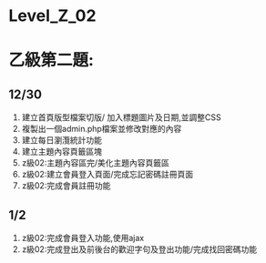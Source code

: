 # Level_Z_02

# 乙級第二題:

## 12/30
1. 建立首頁版型檔案切版/ 加入標題圖片及日期,並調整CSS
2. 複製出一個admin.php檔案並修改對應的內容
3. 建立每日瀏灠統計功能
4. 建立主題內容頁籤區塊
5. z級02:主題內容區完/美化主題內容頁籤區
6. z級02:建立會員登入頁面/完成忘記密碼註冊頁面
7. z級02:完成會員註冊功能
## 1/2
1. z級02:完成會員登入功能,使用ajax
2. z級02:完成登出及前後台的歡迎字句及登出功能/完成找回密碼功能